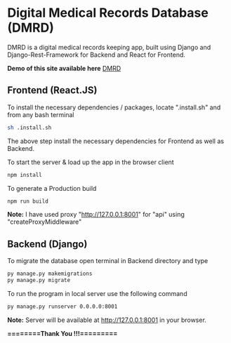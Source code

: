 # Digital Medical Records Database (DMRD)

 DMRD is a digital medical records keeping app, built using Django and Django-Rest-Framework for Backend and React for Frontend.
 
 **Demo of this site available here** [DMRD](http://github.com)

## Frontend (React.JS)

To install the necessary dependencies / packages, locate ".install.sh" and from any bash terminal

```bash
sh .install.sh
```
The above step install the necessary dependencies for Frontend as well as Backend.

To start the server & load up the app in the browser client

```bash
npm install
```

To generate a Production build

```bash
npm run build
```

**Note:** I have used proxy "http://127.0.0.1:8001" for "api" using "createProxyMiddleware"

## Backend (Django)

To migrate the database open terminal in Backend directory and type

```bash
py manage.py makemigrations
py manage.py migrate
```

To run the program in local server use the following command

```bash
py manage.py runserver 0.0.0.0:8001
```

**Note:** Server will be available at http://127.0.0.1:8001 in your browser.

**========Thank You !!!=========**

